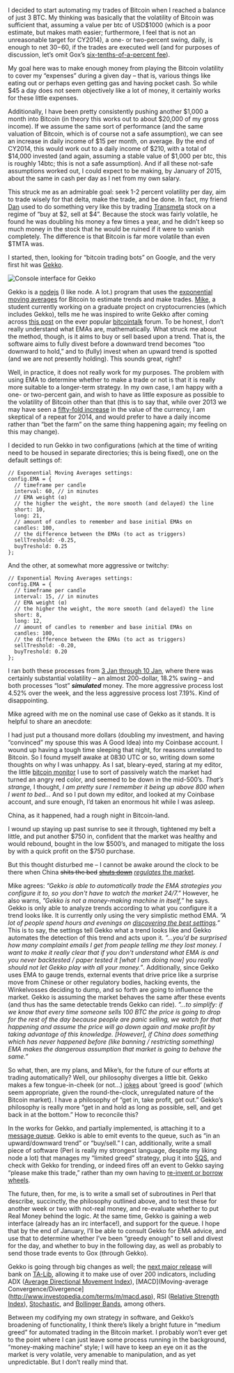I decided to start automating my trades of Bitcoin when I reached a balance of just 3 BTC. My thinking was basically that the volatility of Bitcoin was sufficient that, assuming a value per btc of USD$1000 (which is a poor estimate, but makes math easier; furthermore, I feel that is not an unreasonable target for CY2014), a one- or two-percent swing, daily, is enough to net $30-$60, if the trades are executed well (and for purposes of discussion, let’s omit Gox’s [six-tenths-of-a-percent fee](https://www.mtgox.com/fee-schedule)).

My goal here was to make enough money from playing the Bitcoin volatility to cover my “expenses” during a given day – that is, various things like eating out or perhaps even getting gas and having pocket cash. So while $45 a day does not seem objectively like a lot of money, it certainly works for these little expenses.

Additionally, I have been pretty consistently pushing another $1,000 a month into Bitcoin (in theory this works out to about $20,000 of my gross income). If we assume the same sort of performance (and the same valuation of Bitcoin, which is of course not a safe assumption), we can see an increase in daily income of $15 per month, on average. By the end of CY2014, this would work out to a daily income of $210, with a total of $14,000 invested (and again, assuming a stable value of $1,000 per btc, this is roughly 14btc; this is not a safe assumption). And if all these not-safe assumptions worked out, I could expect to be making, by January of 2015, about the same in cash per day as I net from my own salary.

This struck me as an admirable goal: seek 1-2 percent volatility per day, aim to trade wisely for that delta, make the trade, and be done. In fact, my friend [Dan](http://risacher.org/blog/) used to do something very like this by trading [Transmeta](https://web.archive.org/web/20090901205919/http://www.transmeta.com/index2.html) stock on a regime of “buy at $2, sell at $4”. Because the stock was fairly volatile, he found he was doubling his money a few times a year, and he didn’t keep so much money in the stock that he would be ruined if it were to vanish completely. The difference is that Bitcoin is far more volatile than even $TMTA was.

I started, then, looking for “bitcoin trading bots” on Google, and the very first hit was [Gekko](https://github.com/askmike/gekko).

![Console interface for Gekko](https://github.com/avriette/misc/blob/master/a_week_with_gekko/gekko_console.png?raw=true)

Gekko is a [nodejs](http://nodejs.org/about/) (I like node. A lot.) program that uses the [exponential moving averages](https://en.wikipedia.org/wiki/Moving_average#Exponential_moving_average) for Bitcoin to estimate trends and make trades. [Mike](http://mikevanrossum.nl/), a student currently working on a graduate project on cryptocurrencies (which includes Gekko), tells me he was inspired to write Gekko after coming across [this post](https://bitcointalk.org/index.php?topic=60501.0) on the ever popular [bitcointalk](https://bitcointalk.org/index.php) forum. To be honest, I don’t really understand what EMAs are, mathematically. What struck me about the method, though, is it aims to buy or sell based upon a trend. That is, the software aims to fully divest before a downward trend becomes “too downward to hold,” and to (fully) invest when an upward trend is spotted (and we are not presently holding). This sounds great, right?

Well, in practice, it does not really work for my purposes. The problem with using EMA to determine whether to make a trade or not is that it is really more suitable to a longer-term strategy. In my own case, I am happy with a one- or two-percent gain, and wish to have as little exposure as possible to the volatility of Bitcoin other than that (this is to say that, while over 2013 we may have seen a [fifty-fold increase](http://www.forbes.com/sites/kashmirhill/2013/12/26/how-you-should-have-spent-100-in-2013-hint-bitcoin/) in the value of the currency, I am skeptical of a repeat for 2014, and would prefer to have a daily income rather than “bet the farm” on the same thing happening again; my feeling on this may change).

I decided to run Gekko in two configurations (which at the time of writing need to be housed in separate directories; this is being fixed), one on the default settings of:

    // Exponential Moving Averages settings:
    config.EMA = { 
      // timeframe per candle
      interval: 60, // in minutes
      // EMA weight (α)
      // the higher the weight, the more smooth (and delayed) the line
      short: 10, 
      long: 21, 
      // amount of candles to remember and base initial EMAs on
      candles: 100,
      // the difference between the EMAs (to act as triggers)
      sellTreshold: -0.25,
      buyTreshold: 0.25
    };  

And the other, at somewhat more aggressive or twitchy:

    // Exponential Moving Averages settings:
    config.EMA = { 
      // timeframe per candle
      interval: 15, // in minutes
      // EMA weight (α)
      // the higher the weight, the more smooth (and delayed) the line
      short: 8, 
      long: 12, 
      // amount of candles to remember and base initial EMAs on
      candles: 100,
      // the difference between the EMAs (to act as triggers)
      sellTreshold: -0.20,
      buyTreshold: 0.20
    };  

I ran both these processes from [3 Jan through 10 Jan](http://bitcoincharts.com/charts/mtgoxUSD#rg60zczsg2014-01-03zeg2014-01-10ztgSzm1g10zm2g25zv), where there was certainly substantial volatility – an almost 200-dollar, 18.2% swing – and both processes “lost” ***simulated*** money. The more aggressive process lost 4.52% over the week, and the less aggressive process lost 7.19%. Kind of disappointing.

Mike agreed with me on the nominal use case of Gekko as it stands. It is helpful to share an anecdote:

I had just put a thousand more dollars (doubling my investment, and having “convinced” my spouse this was A Good Idea) into my Coinbase account. I wound up having a tough time sleeping that night, for reasons unrelated to Bitcoin. So I found myself awake at 0830 UTC or so, writing down some thoughts on why I was unhappy. As I sat, bleary-eyed, staring at my editor, the little [bitcoin monitor](http://codestream.de/bitcoin-monitor.html) I use to sort of passively watch the market had turned an angry red color, and seemed to be down in the mid-500’s. *That’s strange,* I thought, *I am pretty sure I remember it being up above 800 when I went to bed…* And so I put down my editor, and looked at my Coinbase account, and sure enough, I’d taken an enormous hit while I was asleep.

China, as it happened, had a rough night in Bitcoin-land.

I wound up staying up past sunrise to see it through, tightened my belt a little, and put another $750 in, confident that the market was healthy and would rebound, bought in the low $500’s, and managed to mitigate the loss by with a quick profit on the $750 purchase.

But this thought disturbed me – I cannot be awake around the clock to be there when China <del>shits the bed</del> <del>[shuts down](http://www.telegraph.co.uk/finance/currency/10558945/Chinas-answer-to-Amazon-Alibaba-bans-Bitcoin.html)</del> [*regulates* the market](http://techcrunch.com/2013/12/18/bitcoin-drops-50-overnight-as-chinas-biggest-btc-exchange-stops-deposits-in-chinese-yuan/).

Mike agrees: *”Gekko is able to automatically trade the EMA strategies you configure it to, so you don't have to watch the market 24/7.”* However, he also warns, *”Gekko is not a money-making machine in itself,”* he says. Gekko is only able to analyze trends according to what you configure it a trend looks like. It is currently only using the very simplistic method EMA. *”A lot of people spend hours and evenings on [discovering the best settings](https://bitcointalk.org/index.php?topic=60501.msg3918750#msg3918750).”* This is to say, the settings tell Gekko what a trend looks like and Gekko automates the detection of this trend and acts upon it. *”…you'd be surprised how many complaint emails I get from people telling me they lost money. I want to make it really clear that if you don't understand what EMA is and you never backtested / paper tested it [what I am doing now] you really should not let Gekko play with all your money.”*. Additionally, since Gekko uses EMA to gauge trends, external events that drive price like a surprise move from Chinese or other regulatory bodies, hacking events, the Winkelvosses deciding to dump, and so forth are going to influence the market. Gekko is assuming the market behaves the same after these events (and thus has the same detectable trends Gekko can ride). *”…to simplify: if we know that every time someone sells 100 BTC the price is going to drop for the rest of the day because people are panic selling, we watch for that happening and assume the price will go down again and make profit by taking advantage of this knowledge. [However], if China does something which has never happened before (like banning / restricting something) EMA makes the dangerous assumption that market is going to behave the same.”*

So what, then, are my plans, and Mike’s, for the future of our efforts at trading automatically? Well, our philosophy diverges a little bit. Gekko makes a few tongue-in-cheek (or not…) [jokes](http://www.quotefully.com/movie/Wall+Street/Bud+Fox) about ‘greed is good’ (which seem appropriate, given the round-the-clock, unregulated nature of the Bitcoin market). I have a philosophy of “get in, take profit, get out.” Gekko’s philosophy is really more “get in and hold as long as possible, sell, and get back in at the bottom.” How to reconcile this?

In the works for Gekko, and partially implemented, is attaching it to a [message queue](https://en.wikipedia.org/wiki/Message_queue). Gekko is able to emit events to the queue, such as “in an upward/downward trend” or “buy/sell.” I can, additionally, write a small piece of software (Perl is really my strongest language, despite my liking node a lot) that manages my “limited greed” strategy, plug it into [SQS](https://aws.amazon.com/sqs/), and check with Gekko for trending, or indeed fires off an event to Gekko saying “please make this trade,” rather than my own having to [re-invent or borrow wheels](https://metacpan.org/pod/Finance::MtGox).

The future, then, for me, is to write a small set of subroutines in Perl that describe, succinctly, the philosophy outlined above, and to test these for another week or two with not-real money, and re-evaluate whether to put Real Money behind the logic. At the same time, Gekko is gaining a web interface (already has an irc interface!), and support for the queue. I hope that by the end of January, I’ll be able to consult Gekko for EMA advice, and use that to determine whether I’ve been “greedy enough” to sell and divest for the day, and whether to buy in the following day, as well as probably to send those trade events to Gox (through Gekko).

Gekko is going through big changes as well; the [next major release](https://github.com/askmike/gekko/issues/114) will bank on [TA-Lib](https://ta-lib.org/), allowing it to make use of over 200 indicators, including ADX ([Average Directional Movement Index](http://stockcharts.com/school/doku.php?id=chart_school:technical_indicators:average_directional_)), [MACD](Moving-average Convergence/Divergence](http://www.investopedia.com/terms/m/macd.asp), RSI ([Relative Strength Index](http://www.investopedia.com/terms/r/rsi.asp)), [Stochastic](http://www.investopedia.com/terms/s/stochasticoscillator.asp), and [Bollinger Bands](https://en.wikipedia.org/wiki/Bollinger_Bands_), among others.

Between my codifying my own strategy in software, and Gekko’s broadening of functionality, I think there’s likely a bright future in “medium greed” for automated trading in the Bitcoin market. I probably won’t ever get to the point where I can just leave some process running in the background, “money-making machine” style; I will have to keep an eye on it as the market is very volatile, very amenable to manipulation, and as yet unpredictable. But I don’t really mind that.
